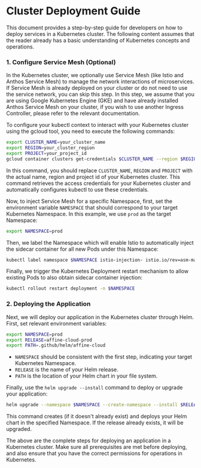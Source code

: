 # Cluster Deployment Guide

This document provides a step-by-step guide for developers on how to deploy services in a Kubernetes cluster. The following content assumes that the reader already has a basic understanding of Kubernetes concepts and operations.

### 1. Configure Service Mesh (Optional)

In the Kubernetes cluster, we optionally use Service Mesh (like Istio and Anthos Service Mesh) to manage the network interactions of microservices. If Service Mesh is already deployed on your cluster or do not need to use the service network, you can skip this step. In this step, we assume that you are using Google Kubernetes Engine (GKE) and have already installed Anthos Service Mesh on your cluster, if you wish to use another Ingress Controller, please refer to the relevant documentation.

To configure your kubectl context to interact with your Kubernetes cluster using the gcloud tool, you need to execute the following commands:

```sh
export CLUSTER_NAME=your_cluster_name
export REGION=your_cluster_region
export PROJECT=your_project_id
gcloud container clusters get-credentials $CLUSTER_NAME --region $REGION --project $PROJECT
```

In this command, you should replace `CLUSTER_NAME`, `REGION` and `PROJECT` with the actual name, region and project id of your Kubernetes cluster. This command retrieves the access credentials for your Kubernetes cluster and automatically configures kubectl to use these credentials.

Now, to inject Service Mesh for a specific Namespace, first, set the environment variable `NAMESPACE` that should correspond to your target Kubernetes Namespace. In this example, we use `prod` as the target Namespace:

```sh
export NAMESPACE=prod
```

Then, we label the Namespace which will enable Istio to automatically inject the sidecar container for all new Pods under this Namespace:

```sh
kubectl label namespace $NAMESPACE istio-injection- istio.io/rev=asm-managed --overwrite
```

Finally, we trigger the Kubernetes Deployment restart mechanism to allow existing Pods to also obtain sidecar container injection:

```sh
kubectl rollout restart deployment -n $NAMESPACE
```

### 2. Deploying the Application

Next, we will deploy our application in the Kubernetes cluster through Helm. First, set relevant environment variables:

```sh
export NAMESPACE=prod
export RELEASE=affine-cloud-prod
export PATH=.github/helm/affine-cloud
```

- `NAMESPACE` should be consistent with the first step, indicating your target Kubernetes Namespace.
- `RELEASE` is the name of your Helm release.
- `PATH` is the location of your Helm chart in your file system.

Finally, use the `helm upgrade --install` command to deploy or upgrade your application:

```sh
helm upgrade --namespace $NAMESPACE --create-namespace --install $RELEASE $PATH
```

This command creates (if it doesn't already exist) and deploys your Helm chart in the specified Namespace. If the release already exists, it will be upgraded.

The above are the complete steps for deploying an application in a Kubernetes cluster. Make sure all prerequisites are met before deploying, and also ensure that you have the correct permissions for operations in Kubernetes.
